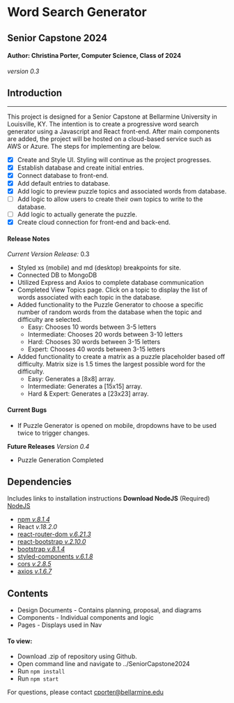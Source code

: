# Word Search Generator
## Senior Capstone 2024
#### Author: Christina Porter, Computer Science, Class of 2024
*version 0.3*

## Introduction
---
This project is designed for a Senior Capstone at Bellarmine University in Louisville, KY. The intention is to create a progressive word search generator using a Javascript and React front-end. After main components are added, the project will be hosted on a cloud-based service such as AWS or Azure. The steps for implementing are below.

- [x] Create and Style UI. Styling will continue as the project progresses.
- [x] Establish database and create initial entries.
- [x] Connect database to front-end.
- [x] Add default entries to database.
- [x] Add logic to preview puzzle topics and associated words from database.
- [ ] Add logic to allow users to create their own topics to write to the database.
- [ ] Add logic to actually generate the puzzle.
- [x] Create cloud connection for front-end and back-end.

#### Release Notes
*Current Version Release:* 0.3
- Styled xs (mobile) and md (desktop) breakpoints for site.
- Connected DB to MongoDB
- Utilized Express and Axios to complete database communication
- Completed View Topics page. Click on a topic to display the list of words associated with each topic in the database.
- Added functionality to the Puzzle Generator to choose a specific number of random words from the database when the topic and difficulty are selected.
  - Easy: Chooses 10 words between 3-5 letters
  - Intermediate: Chooses 20 words between 3-10 letters
  - Hard: Chooses 30 words between 3-15 letters
  - Expert: Chooses 40 words between 3-15 letters
- Added functionality to create a matrix as a puzzle placeholder based off difficulty. Matrix size is 1.5 times the largest possible word for the difficulty.
  - Easy: Generates a [8x8] array.
  - Intermediate: Generates a [15x15] array.
  - Hard & Expert: Generates a [23x23] array.
 

#### **Current Bugs**
- If Puzzle Generator is opened on mobile, dropdowns have to be used twice to trigger changes.

**Future Releases**
*Version 0.4*
- Puzzle Generation Completed

## Dependencies
Includes links to installation instructions
**Download NodeJS** (Required)
[NodeJS](https://nodejs.org/en/download/current)

- [npm *v.8.1.4*](https://docs.npmjs.com/cli/v10/commands/npm-install)
- React *v.18.2.0*
- [react-router-dom *v.6.21.3*](https://www.npmjs.com/package/react-router-dom)
- [react-bootstrap *v.2.10.0*](https://react-bootstrap.netlify.app/docs/getting-started/introduction/)
- [bootstrap *v.8.1.4*](https://react-bootstrap.netlify.app/docs/getting-started/introduction/)
- [styled-components *v.6.1.8*](https://styled-components.com/docs/basics#installation)
- [cors *v.2.8.5*](https://developer.mozilla.org/en-US/docs/Web/HTTP/CORS)
- [axios *v.1.6.7*](https://axios-http.com/docs/intro)

## Contents
- Design Documents - Contains planning, proposal, and diagrams
- Components - Individual components and logic
- Pages - Displays used in Nav

#### To view:
- Download .zip of repository using Github.
- Open command line and navigate to ../SeniorCapstone2024
- Run `npm install`
- Run `npm start`

For questions, please contact cporter@bellarmine.edu
